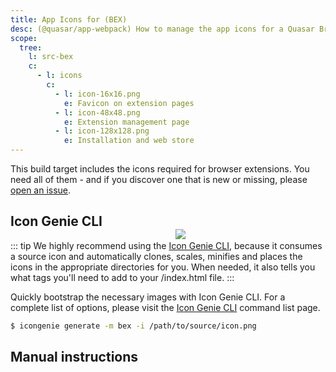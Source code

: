 ```yaml
---
title: App Icons for (BEX)
desc: (@quasar/app-webpack) How to manage the app icons for a Quasar Browser Extension (BEX).
scope:
  tree:
    l: src-bex
    c:
      - l: icons
        c:
          - l: icon-16x16.png
            e: Favicon on extension pages
          - l: icon-48x48.png
            e: Extension management page
          - l: icon-128x128.png
            e: Installation and web store
---
```


This build target includes the icons required for browser extensions. You need all of them - and if you discover one that is new or missing, please [open an issue](https://github.com/quasarframework/quasar/issues).

<img src="https://cdn.quasar.dev/img/iconfactory.png" style="float:right;max-width:15%;min-width:240px;padding-top:40px">

## Icon Genie CLI

::: tip
We highly recommend using the [Icon Genie CLI](/icongenie/introduction), because it consumes a source icon and automatically clones, scales, minifies and places the icons in the appropriate directories for you. When needed, it also tells you what tags you'll need to add to your /index.html file.
:::

Quickly bootstrap the necessary images with Icon Genie CLI. For a complete list of options, please visit the [Icon Genie CLI](/icongenie/command-list) command list page.

```bash
$ icongenie generate -m bex -i /path/to/source/icon.png
```

## Manual instructions

<DocTree :def="scope.tree" />
